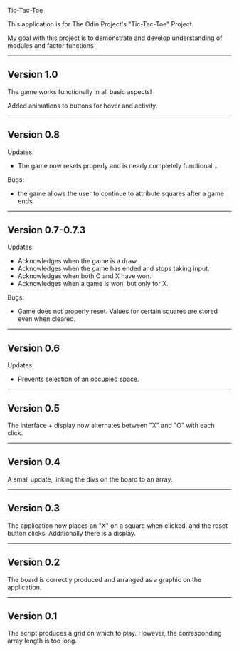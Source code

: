Tic-Tac-Toe

This application is for The Odin Project's "Tic-Tac-Toe" Project. 

My goal with this project is to demonstrate and develop understanding of modules and factor functions

-----------
Version 1.0
-----------

The game works functionally in all basic aspects!

Added animations to buttons for hover and activity.

-----------
Version 0.8
-----------

Updates:

- The game now resets properly and is nearly completely functional...

Bugs:

- the game allows the user to continue to attribute squares after a game ends.

-----------------
Version 0.7-0.7.3
-----------------

Updates:

- Acknowledges when the game is a draw.
- Acknowledges when the game has ended and stops taking input.
- Acknowledges when both O and X have won.
- Acknowledges when a game is won, but only for X.

Bugs:

- Game does not properly reset. Values for certain squares are stored even when cleared.

-----------
Version 0.6
-----------

Updates:

- Prevents selection of an occupied space.

-----------
Version 0.5
-----------

The interface + display now alternates between "X" and "O" with each click.

-----------
Version 0.4
-----------

A small update, linking the divs on the board to an array.

-----------
Version 0.3
-----------

The application now places an "X" on a square when clicked, and the reset button clicks. Additionally there is a display.

-----------
Version 0.2
-----------

The board is correctly produced and arranged as a graphic on the application.

-----------
Version 0.1
-----------

The script produces a grid on which to play. However, the corresponding array length is too long.